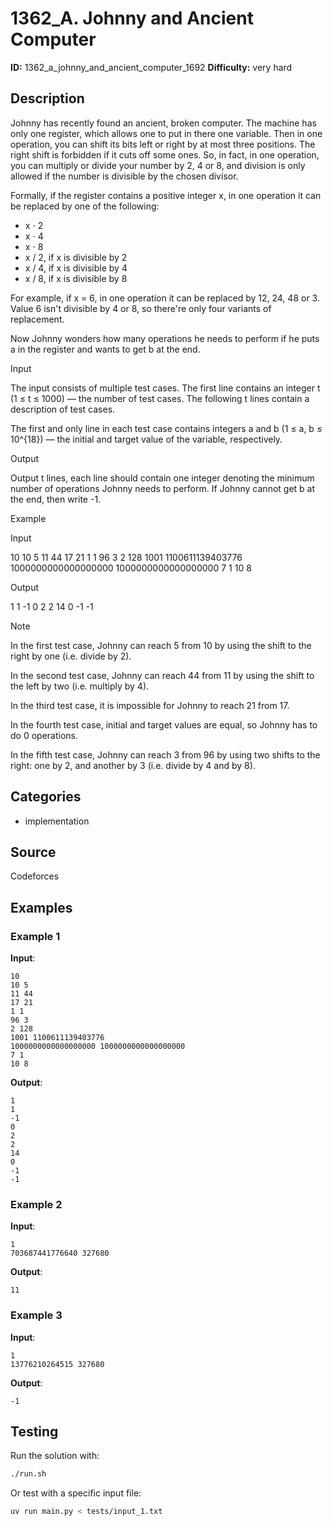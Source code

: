 # 1362_A. Johnny and Ancient Computer

**ID:** 1362_a_johnny_and_ancient_computer_1692
**Difficulty:** very hard

## Description

Johnny has recently found an ancient, broken computer. The machine has only one register, which allows one to put in there one variable. Then in one operation, you can shift its bits left or right by at most three positions. The right shift is forbidden if it cuts off some ones. So, in fact, in one operation, you can multiply or divide your number by 2, 4 or 8, and division is only allowed if the number is divisible by the chosen divisor.

Formally, if the register contains a positive integer x, in one operation it can be replaced by one of the following:

  * x ⋅ 2
  * x ⋅ 4
  * x ⋅ 8
  * x / 2, if x is divisible by 2
  * x / 4, if x is divisible by 4
  * x / 8, if x is divisible by 8



For example, if x = 6, in one operation it can be replaced by 12, 24, 48 or 3. Value 6 isn't divisible by 4 or 8, so there're only four variants of replacement.

Now Johnny wonders how many operations he needs to perform if he puts a in the register and wants to get b at the end.

Input

The input consists of multiple test cases. The first line contains an integer t (1 ≤ t ≤ 1000) — the number of test cases. The following t lines contain a description of test cases.

The first and only line in each test case contains integers a and b (1 ≤ a, b ≤ 10^{18}) — the initial and target value of the variable, respectively.

Output

Output t lines, each line should contain one integer denoting the minimum number of operations Johnny needs to perform. If Johnny cannot get b at the end, then write -1.

Example

Input


10
10 5
11 44
17 21
1 1
96 3
2 128
1001 1100611139403776
1000000000000000000 1000000000000000000
7 1
10 8


Output


1
1
-1
0
2
2
14
0
-1
-1

Note

In the first test case, Johnny can reach 5 from 10 by using the shift to the right by one (i.e. divide by 2).

In the second test case, Johnny can reach 44 from 11 by using the shift to the left by two (i.e. multiply by 4).

In the third test case, it is impossible for Johnny to reach 21 from 17.

In the fourth test case, initial and target values are equal, so Johnny has to do 0 operations.

In the fifth test case, Johnny can reach 3 from 96 by using two shifts to the right: one by 2, and another by 3 (i.e. divide by 4 and by 8).

## Categories

- implementation

## Source

Codeforces

## Examples

### Example 1

**Input**:
```
10
10 5
11 44
17 21
1 1
96 3
2 128
1001 1100611139403776
1000000000000000000 1000000000000000000
7 1
10 8
```

**Output**:
```
1
1
-1
0
2
2
14
0
-1
-1
```

### Example 2

**Input**:
```
1
703687441776640 327680
```

**Output**:
```
11
```

### Example 3

**Input**:
```
1
13776210264515 327680
```

**Output**:
```
-1
```


## Testing

Run the solution with:

```bash
./run.sh
```

Or test with a specific input file:

```bash
uv run main.py < tests/input_1.txt
```
